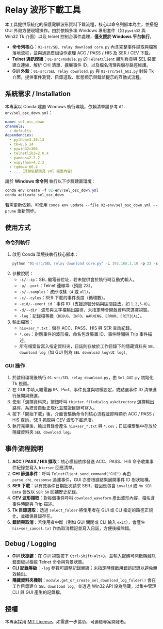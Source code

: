 # Relay 波形下載工具

本工具提供系統化的保護電驛波形資料下載流程，核心以命令列腳本為主，並搭配 GUI 外殼方便現場操作。由於依賴多項 Windows 專用套件（如 `pywin32` 與 Win32 Tk 介面）以及 telnet 控制台事件處理，**僅支援於 Windows 平台執行**。

- **命令列核心**：`01-src/SEL relay download core.py` 內含完整事件擷取與檔案落地流程，並與通訊模組協作處理 ACC / PASS / HIS 及 SER / CEV 下載。
- **Telnet 通訊模組**：`01-src/module.py` 的 `TelnetClient` 類別負責與 SEL 裝置建立連線、解析 CHI 清單、擴展事件 ID，以及檔名清理與儲存路徑維護。
- **GUI 外殼**：`01-src/SEL relay download.py` 與 `01-src/Sel_GUI.py` 封裝 Tk 介面，提供事件瀏覽、目錄選取、狀態顯示與錯誤提示的互動式流程。

## 系統需求 / Installation

本專案以 Conda 建置 Windows 執行環境，依賴清單請參考 `02-env/sel_osc_down.yml`：

```yaml
name: sel_osc_down
channels:
  - defaults
dependencies:
  - python=3.10.13
  - tk=8.6.14
  - pywin32=306
  - telnetlib3=2.0.4
  - pandas=2.2.2
  - wxpython=4.2.2
  - tqdm=4.66.4
  - ...（其餘依賴請見 yml 完整內容）
```

請於 **Windows 命令列** 執行以下步驟建置環境：

```powershell
conda env create -f 02-env/sel_osc_down.yml
conda activate sel_osc_down
```

若需更新依賴，可使用 `conda env update --file 02-env/sel_osc_down.yml --prune` 重新同步。

## 使用方式

### 命令列執行

1. 啟用 Conda 環境後執行核心腳本：
   ```powershell
   python "01-src/SEL relay download core.py" -i 192.168.1.10 -p 23 -s all -c 60 -eid 1-5,7 -d "D:\\SEL_Data" -log INFO
   ```
2. 參數說明：
   - `-i/--ip`：SEL 繼電器位址，若未提供會於執行時互動式輸入。
   - `-p/--port`：Telnet 連線埠（預設 23）。
   - `-s/--samples`：波形取樣（`4` 或 `all`）。
   - `-c/--cyles`：SER 下載的事件長度（循環數）。
   - `-eid/--event_id`：事件 ID（支援逗號分隔與區間語法，如 `1,2,5-8`）。
   - `-d/--dir`：波形與文字檔輸出路徑，未指定時會開啟資料夾選擇視窗。
   - `-log`：記錄檔等級（`DEBUG`、`INFO`、`WARNING`、`ERROR`、`CRITICAL`）。
3. 輸出檔案：
   - `his+ser_*.txt`：儲存 ACC、PASS、HIS 與 SER 查詢紀錄。
   - `*.cev`：對應事件的波形檔，命名包含裝置 ID、事件時間與 Trip 事件描述。
   - 所有檔案皆寫入指定資料夾，日誌則存放於工作目錄下的隱藏資料夾 `SEL download log`（如 GUI 則為 `SEL download log\UI log`）。

### GUI 操作

1. 於啟用環境後執行 `01-src/SEL relay download.py`，由 `Sel_GUI.py` 初始化 Tk 視窗。
2. 在 GUI 中填入繼電器 IP、Port、事件長度與取樣設定，或點選事件 ID 清單進行展開與篩選。
3. 使用「選擇資料夾」按鈕呼叫 `tkinter.filedialog.askdirectory` 選擇輸出路徑，系統會自動正規化並驗證目錄可寫入。
4. 按下「開始下載」後，介面會驅動命令列核心流程並即時顯示 ACC / PASS / HIS 查詢、SER 抓取與 CEV 波形下載進度。
5. 執行完畢後，輸出目錄會產生 `his+ser_*.txt` 與 `*.cev`；日誌檔案集中存放於隱藏資料夾 `SEL download log`。

## 事件流程說明

1. **ACC / PASS / HIS 擷取**：核心模組依序發送 ACC、PASS、HIS 命令收集事件紀錄並寫入 `his+ser` 回應清單。
2. **CHI 篩選事件**：呼叫 `TelnetClient.send_command("CHI")` 再由 `parse_chi_response` 過濾事件，GUI 亦會根據結果展開事件 ID 樹狀結構。
3. **SER 下載**：以有效事件日期批次請求 SER，若回應包含 `invalid` 或 `No SER Data` 會改以 `SER 50` 回補歷史紀錄。
4. **CEV 波形擷取**：對每個事件呼叫 `download_waveform` 產出波形內容，檔名含事件時間與 Trip 描述。
5. **Tk 目錄選取**：透過 `select_folder` 將使用者在 GUI 或 CLI 指定的路徑正規化，並確保目錄存在。
6. **錯誤與取消**：若使用者中斷（例如 GUI 關閉或 CLI 輸入 `exit`），會產生 `his+ser_cancel.txt` 作為取消標記並寫入日誌，方便後續除錯。

## Debug / Logging

- **GUI 快捷鍵**：在 GUI 視窗按下 `Ctrl+Shift+Alt+D`，並輸入密碼可開啟隱藏除錯面板以檢視 Telnet 命令與背景狀態。
- **CLI 記錄等級**：`-log` 參數可調整記錄層級；未指定時僅啟用錯誤記錄以避免無效輸出。
- **隱藏資料夾機制**：`module.get_or_create_sel_download_log_folder()` 會在工作目錄建立 `SEL download log`，並透過 Win32 API 設為隱藏，以集中管理 CLI 與 GUI 產生的記錄檔。

## 授權

本專案採用 [MIT License](LICENSE)。如需進一步協助，可連絡專案開發者。
